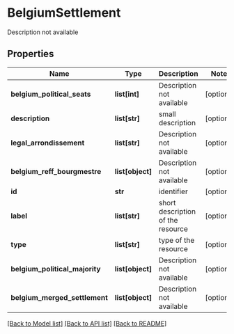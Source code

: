 # BelgiumSettlement

Description not available
## Properties
Name | Type | Description | Notes
------------ | ------------- | ------------- | -------------
**belgium_political_seats** | **list[int]** | Description not available | [optional] 
**description** | **list[str]** | small description | [optional] 
**legal_arrondissement** | **list[str]** | Description not available | [optional] 
**belgium_reff_bourgmestre** | **list[object]** | Description not available | [optional] 
**id** | **str** | identifier | [optional] 
**label** | **list[str]** | short description of the resource | [optional] 
**type** | **list[str]** | type of the resource | [optional] 
**belgium_political_majority** | **list[object]** | Description not available | [optional] 
**belgium_merged_settlement** | **list[object]** | Description not available | [optional] 

[[Back to Model list]](../README.md#documentation-for-models) [[Back to API list]](../README.md#documentation-for-api-endpoints) [[Back to README]](../README.md)


